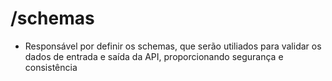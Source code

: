# /schemas
- Responsável por definir os schemas, que serão utiliados para validar os dados de entrada e saída da API, proporcionando segurança e consistência